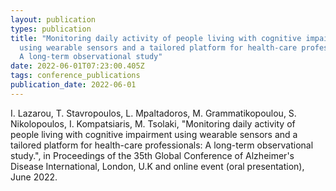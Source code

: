 ```yaml
---
layout: publication
types: publication
title: "Monitoring daily activity of people living with cognitive impairment
  using wearable sensors and a tailored platform for health-care professionals:
  A long-term observational study"
date: 2022-06-01T07:23:00.405Z
tags: conference_publications
publication_date: 2022-06-01
---
```

<!--StartFragment-->

I. Lazarou, T. Stavropoulos, L. Mpaltadoros, M. Grammatikopoulou, S. Nikolopoulos, I. Kompatsiaris, M. Tsolaki, "Monitoring daily activity of people living with cognitive impairment using wearable sensors and a tailored platform for health-care professionals: A long-term observational study.", in Proceedings of the 35th Global Conference of Alzheimer's Disease International, London, U.K and online event (οral presentation), June 2022.
<!--EndFragment-->
